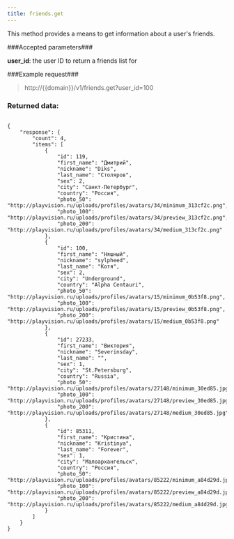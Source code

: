 ```yaml
---
title: friends.get
---
```


This method provides a means to get information about a user's friends.

###Accepted parameters###

**user_id**: the user ID to return a friends list for

###Example request###

> http://{{domain}}/v1/friends.get?user_id=100

### Returned data: ###
<pre>
<code>
{
    "response": {
        "count": 4,
        "items": [
            {
                "id": 119,
                "first_name": "Дмитрий",
                "nickname": "Diks",
                "last_name": "Столяров",
                "sex": 2,
                "city": "Санкт-Петербург",
                "country": "Россия",
                "photo_50": "http://playvision.ru/uploads/profiles/avatars/34/minimum_313cf2c.png",
                "photo_100": "http://playvision.ru/uploads/profiles/avatars/34/preview_313cf2c.png",
                "photo_200": "http://playvision.ru/uploads/profiles/avatars/34/medium_313cf2c.png"
            },
            {
                "id": 100,
                "first_name": "Няшный",
                "nickname": "sylpheed",
                "last_name": "Котя",
                "sex": 2,
                "city": "Underground",
                "country": "Alpha Centauri",
                "photo_50": "http://playvision.ru/uploads/profiles/avatars/15/minimum_0b53f8.png",
                "photo_100": "http://playvision.ru/uploads/profiles/avatars/15/preview_0b53f8.png",
                "photo_200": "http://playvision.ru/uploads/profiles/avatars/15/medium_0b53f8.png"
            },
            {
                "id": 27233,
                "first_name": "Виктория",
                "nickname": "Severinsday",
                "last_name": "",
                "sex": 1,
                "city": "St.Petersburg",
                "country": "Russia",
                "photo_50": "http://playvision.ru/uploads/profiles/avatars/27148/minimum_30ed85.jpg",
                "photo_100": "http://playvision.ru/uploads/profiles/avatars/27148/preview_30ed85.jpg",
                "photo_200": "http://playvision.ru/uploads/profiles/avatars/27148/medium_30ed85.jpg"
            },
            {
                "id": 85311,
                "first_name": "Кристина",
                "nickname": "Kristinya",
                "last_name": "Forever",
                "sex": 1,
                "city": "Малоархангельск",
                "country": "Россия",
                "photo_50": "http://playvision.ru/uploads/profiles/avatars/85222/minimum_a84d29d.jpg",
                "photo_100": "http://playvision.ru/uploads/profiles/avatars/85222/preview_a84d29d.jpg",
                "photo_200": "http://playvision.ru/uploads/profiles/avatars/85222/medium_a84d29d.jpg"
            }
        ]
    }
}
</code>
</pre>